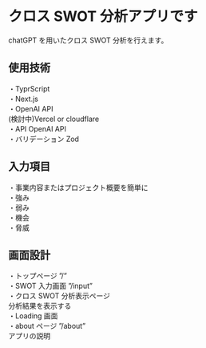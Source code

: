 # クロス SWOT 分析アプリです

chatGPT を用いたクロス SWOT 分析を行えます。

## 使用技術

・TyprScript  
・Next.js  
・OpenAI API  
(検討中)Vercel or cloudflare  
・API OpenAI API  
・バリデーション Zod

## 入力項目

・事業内容またはプロジェクト概要を簡単に  
・強み  
・弱み  
・機会  
・脅威

## 画面設計

・トップページ ”/”  
・SWOT 入力画面 ”/input”  
・クロス SWOT 分析表示ページ  
分析結果を表示する  
・Loading 画面  
・about ページ ”/about”  
アプリの説明
